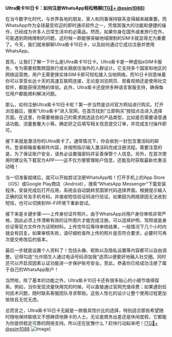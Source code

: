 **Ultra紫卡10日卡：如何注册WhatsApp轻松畅聊[[TG💪+ @esim1088](https://t.me/s/esim1088)]**

在当今数字化时代，与世界各地的朋友、家人和同事保持联系变得越来越重要。而WhatsApp作为全球最受欢迎的即时通讯软件之一，凭借其强大的功能和便捷的操作，已经成为许多人日常生活中的必需品。然而，如果你身在国外或者旅行在外，可能遇到网络限制的问题，这时候一款能够突破地域限制的SIM卡就显得尤为重要了。今天，我们就来聊聊Ultra紫卡10日卡，以及如何通过它成功注册并使用WhatsApp。

首先，让我们了解一下什么是Ultra紫卡10日卡。Ultra紫卡是一种虚拟eSIM卡服务，专为需要频繁跨国旅行或长期居住海外的人群设计。它支持多个国家和地区的网络运营商，用户无需更换实体SIM卡即可轻松接入当地网络。而10日卡则意味着你可以享受长达十天的高速互联网连接，无论是浏览网页、观看视频还是使用社交软件，都能获得流畅的体验。此外，Ultra紫卡还提供多种语言客服支持，确保每位用户都能顺利解决问题。

那么，如何注册Ultra紫卡10日卡呢？第一步当然是访问官方网站进行购买。打开浏览器后，搜索“Ultra紫卡”进入官网，在首页找到“立即购买”按钮点击进入选择页面。在这里，你需要根据自己的需求挑选适合的产品类型，比如是否需要语音通话功能、流量套餐大小等。确定好之后填写相关信息提交订单，并完成支付操作即可。

接下来就是激活你的Ultra紫卡了。通常情况下，你会收到一封包含激活码的邮件。登录邮箱查看邮件内容，并按照指示输入激活码完成注册流程。需要注意的是，为了保证账户安全，请务必设置强密码并妥善保管个人信息。另外，在首次使用时建议先下载官方APP——这不仅方便管理账户信息，还能及时获取最新优惠活动哦！

当一切准备就绪后，就可以开始尝试注册WhatsApp啦！打开手机上的App Store（iOS）或Google Play商店（Android），搜索“WhatsApp Messenger”下载安装程序。安装完成后打开应用，系统会自动跳转至国家代码选择界面。根据提示输入正确的区号及手机号码，并接收短信验证码进行验证。如果因为网络原因无法收到短信，也可以切换到Wi-Fi环境下重新尝试。

接下来是关键步骤——上传身份证件照片。由于WhatsApp对用户身份审核非常严格，因此必须上传清晰有效的证件图片才能完成注册。可以选择护照、驾照或是身份证等官方文件作为证明材料。上传完毕后等待审核结果，一般情况下几个小时内就会有回复。如果审核失败，请仔细检查所上传的照片是否符合要求，必要时可再次提交修改后的版本。

最后一步就是设置个人资料了！包括头像、昵称以及隐私设置等内容都可以自由调整。记得勾选“允许陌生人通过电话号码添加我”选项以便更好地融入社交圈。同时还可以开启双因素认证功能进一步保护账号安全。至此，恭喜你已经成功注册了属于自己的WhatsApp账户！

当然啦，除了基本的功能之外，Ultra紫卡10日卡还有很多贴心的小细节值得探索。例如，当你发现流量快用完的时候，可以直接通过官网充值续费；如果遇到任何技术问题，随时联系客服团队寻求帮助。这些人性化的设计让整个使用过程更加愉快且无忧无虑。

总而言之，Ultra紫卡10日卡无疑是一款极具性价比的选择，特别适合那些希望随时随地保持联络又不想麻烦地换卡的人士。无论是商务出差还是休闲度假，它都能为你提供稳定可靠的网络支持。所以还在犹豫什么？赶快行动起来吧！[[TG💪+ @esim1088](https://t.me/s/esim1088) ![Image](https://i.postimg.cc/4NQfJmqS/Snipaste-2025-05-13-00-14-12.png)]